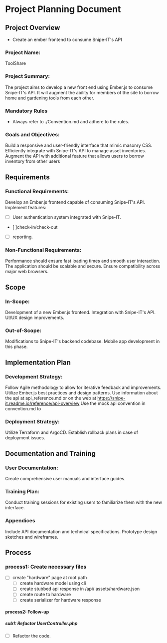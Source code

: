 # Project Planning Document

## Project Overview

- Create an ember frontend to consume Snipe-IT's API

### Project Name:

ToolShare

### Project Summary:

The project aims to develop a new front end using Ember.js to consume Snipe-IT's API. It will augment the ability for members of the site to borrow home and gardening tools from each other.

### Mandatory Rules

- Always refer to ./Convention.md and adhere to the rules.

### Goals and Objectives:

Build a responsive and user-friendly interface that mimic masonry CSS.
Efficiently integrate with Snipe-IT's API to manage asset inventories.
Augment the API with additional feature that allows users to borrow inventory from other users

## Requirements

### Functional Requirements:

Develop an Ember.js frontend capable of consuming Snipe-IT's API.
Implement features:

- [ ] User authentication system integrated with Snipe-IT.
- [ ]check-in/check-out
- [ ] reporting.

### Non-Functional Requirements:

Performance should ensure fast loading times and smooth user interaction.
The application should be scalable and secure.
Ensure compatibility across major web browsers.

## Scope

### In-Scope:

Development of a new Ember.js frontend.
Integration with Snipe-IT's API.
UI/UX design improvements.

### Out-of-Scope:

Modifications to Snipe-IT's backend codebase.
Mobile app development in this phase.

## Implementation Plan

### Development Strategy:

Follow Agile methodology to allow for iterative feedback and improvements.
Utilize Ember.js best practices and design patterns.
Use information about the api at api_reference.md or on the web at https://snipe-it.readme.io/reference/api-overview
Use the mock api convention in convention.md to

### Deployment Strategy:

Utilize Terraform and ArgoCD.
Establish rollback plans in case of deployment issues.

## Documentation and Training

### User Documentation:

Create comprehensive user manuals and interface guides.

### Training Plan:

Conduct training sessions for existing users to familiarize them with the new interface.

### Appendices

Include API documentation and technical specifications.
Prototype design sketches and wireframes.

## Process

### process1: Create necessary files

- [ ] create "hardware" page at root path
  - [ ] create hardware model using cli
  - [ ] create stubbed api response in /api/ assets/hardware.json
  - [ ] create route to hardware
  - [ ] create serializer for hardware response

#### process2: Follow-up

##### sub1: Refactor UserController.php

- [ ] Refactor the code.
